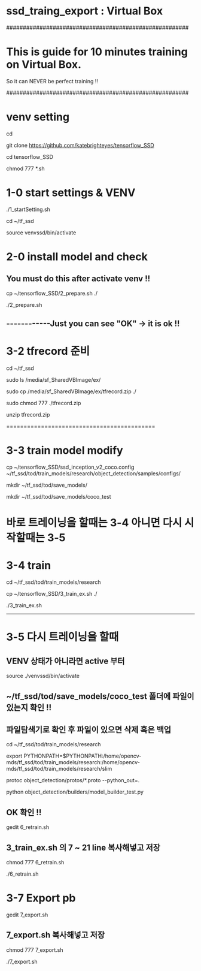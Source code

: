 # ssd_traing_export : Virtual Box
#######################################################

# This is guide for 10 minutes training on Virtual Box.
So it can NEVER be perfect training !!

#######################################################

# venv setting

cd

git clone https://github.com/katebrighteyes/tensorflow_SSD

cd tensorflow_SSD

chmod 777 *.sh

# 1-0 start settings & VENV

./1_startSetting.sh

cd ~/tf_ssd

source venvssd/bin/activate


# 2-0 install model and check

## You must do this after activate venv !!

cp ~/tensorflow_SSD/2_prepare.sh ./

./2_prepare.sh

------------Just you can see "OK" -> it is ok !!
------------------------------------------------------------------------

# 3-2 tfrecord 준비

cd ~/tf_ssd

sudo ls /media/sf_SharedVBImage/ex/

sudo cp /media/sf_SharedVBImage/ex/tfrecord.zip ./

sudo chmod 777 ./tfrecord.zip

unzip tfrecord.zip

===========================================
# 3-3 train model modify

cp ~/tensorflow_SSD/ssd_inception_v2_coco.config ~/tf_ssd/tod/train_models/research/object_detection/samples/configs/

mkdir ~/tf_ssd/tod/save_models/ 

mkdir ~/tf_ssd/tod/save_models/coco_test

# 바로 트레이닝을 할때는 3-4 아니면 다시 시작할때는 3-5
# 3-4 train

cd ~/tf_ssd/tod/train_models/research

cp ~/tensorflow_SSD/3_train_ex.sh ./

./3_train_ex.sh

-------------------------------------------------

# 3-5 다시 트레이닝을 할때

## VENV 상태가 아니라면 active 부터

source ./venvssd/bin/activate

## ~/tf_ssd/tod/save_models/coco_test 폴더에 파일이 있는지 확인 !! 

## 파일탐색기로 확인 후 파일이 있으면 삭제 혹은 백업

cd ~/tf_ssd/tod/train_models/research

export PYTHONPATH=$PYTHONPATH:/home/opencv-mds/tf_ssd/tod/train_models/research:/home/opencv-mds/tf_ssd/tod/train_models/research/slim

protoc object_detection/protos/*.proto --python_out=.

python object_detection/builders/model_builder_test.py

## OK 확인 !!

gedit 6_retrain.sh

## 3_train_ex.sh 의 7 ~ 21 line 복사해넣고 저장 

chmod 777 6_retrain.sh

./6_retrain.sh

# 3-7 Export pb

gedit 7_export.sh

## 7_export.sh 복사해넣고 저장 

chmod 777 7_export.sh

./7_export.sh






